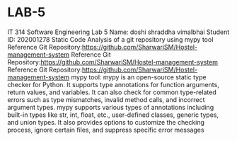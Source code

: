 # LAB-5
IT 314 Software Engineering
Lab 5
Name: doshi shraddha vimalbhai
Student ID: 202001278
Static Code Analysis of a git repository using mypy tool
Reference Git Repository:https://github.com/SharwariSM/Hostel-management-system
Reference Git Repository:https://github.com/SharwariSM/Hostel-management-system
Reference Git Repository:https://github.com/SharwariSM/Hostel-management-system
mypy tool:
mypy is an open-source static type checker for Python.
It supports type annotations for function arguments, return values, and variables.
It can also check for common type-related errors such as type mismatches, invalid method calls, and incorrect argument types.
mypy supports various types of annotations including built-in types like str, int, float, etc., user-defined classes, generic types, and union types.
It also provides options to customize the checking process, ignore certain files, and suppress specific error messages

